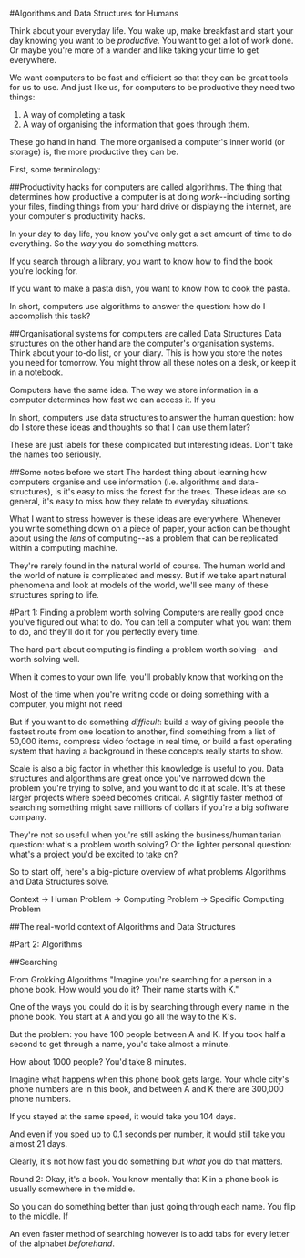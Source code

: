 #Algorithms and Data Structures for Humans

Think about your everyday life.
You wake up, make breakfast and start your day knowing you want to be *productive*. You want to get a lot of work done.
Or maybe you're more of a wander and like taking your time to get everywhere.

We want computers to be fast and efficient so that they can be great tools for us to use. 
And just like us, for computers to be productive they need two things:
1. A way of completing a task
2. A way of organising the information that goes through them.

These go hand in hand. The more organised a computer's inner world (or storage) is, the more productive they can be.

First, some terminology:

##Productivity hacks for computers are called algorithms.
The thing that determines how productive a computer is at doing *work*--including sorting your files, finding things from your hard drive or displaying the internet, are your computer's productivity hacks.

In your day to day life, you know you've only got a set amount of time to do everything. So the *way* you do something matters.

If you search through a library, you want to know how to find the book you're looking for.

If you want to make a pasta dish, you want to know how to cook the pasta.

In short, computers use algorithms to answer the question: how do I accomplish this task?



##Organisational systems for computers are called Data Structures
Data structures on the other hand are the computer's organisation systems.
Think about your to-do list, or your diary. This is how you store the notes you need for tomorrow. You might throw all these notes on a desk, or keep it in a notebook. 

Computers have the same idea. The way we store information in a computer determines how fast we can access it. If you 

In short, computers use data structures to answer the human question: how do I store these ideas and thoughts so that I can use them later?


These are just labels for these complicated but interesting ideas. Don't take the names too seriously.

##Some notes before we start
The hardest thing about learning how computers organise and use information (i.e. algorithms and data-structures), is it's easy to miss the forest for the trees. These ideas are so general, it's easy to miss how they relate to everyday situations. 

What I want to stress however is these ideas are everywhere. 
Whenever you write something down on a piece of paper, your action can be thought about using the *lens* of computing--as a problem that can be replicated within a computing machine.

They're rarely found in the natural world of course. The human world and the world of nature is complicated and messy. But if we take apart natural phenomena and look at models of the world, we'll see many of these structures spring to life.



#Part 1: Finding a problem worth solving
Computers are really good once you've figured out what to do. You can tell a computer what you want them to do, and they'll do it for you perfectly every time.

The hard part about computing is finding a problem worth solving--and worth solving well.

When it comes to your own life, you'll probably know that working on the 

Most of the time when you're writing code or doing something with a computer, you might not need 


But if you want to do something *difficult*: build a way of giving people the fastest route from one location to another, find something from a list of 50,000 items, compress video footage in real time, or build a fast operating system that having a background in these concepts really starts to show.

Scale is also a big factor in whether this knowledge is useful to you. Data structures and algorithms are great once you've narrowed down the problem you're trying to solve, and you want to do it at scale. It's at these larger projects where speed becomes critical. A slightly faster method of searching something might save millions of dollars if you're a big software company.

They're not so useful when you're still asking the business/humanitarian question: what's a problem worth solving? Or the lighter personal question: what's a project you'd be excited to take on?

So to start off, here's a big-picture overview of what problems Algorithms and Data Structures solve.

Context -> Human Problem -> Computing Problem -> Specific Computing Problem

##The real-world context of Algorithms and Data Structures



#Part 2: Algorithms

##Searching

From Grokking Algorithms
"Imagine you're searching for a person in a phone book. How would you do it?
Their name starts with K."

One of the ways you could do it is by searching through every name in the phone book. You start at A and you go all the way to the K's.

But the problem: you have 100 people between A and K. If you took half a second to get through a name, you'd take almost a minute.

How about 1000 people? You'd take 8 minutes.

Imagine what happens when this phone book gets large. Your whole city's phone numbers are in this book, and between A and K there are 300,000 phone numbers.

If you stayed at the same speed, it would take you 104 days.

And even if you sped up to 0.1 seconds per number, it would still take you almost 21 days.

Clearly, it's not how fast you do something but *what* you do that matters.

Round 2:
Okay, it's a book. You know mentally that K in a phone book is usually somewhere in the middle.

So you can do something better than just going through each name. You flip to the middle. If 





An even faster method of searching however is to add tabs for every letter of the alphabet *beforehand*.
